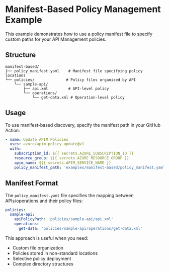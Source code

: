 # Manifest-Based Policy Management Example

This example demonstrates how to use a policy manifest file to specify custom
paths for your API Management policies.

## Structure

```
manifest-based/
├── policy_manifest.yaml    # Manifest file specifying policy locations
└── policies/              # Policy files organized by API
    └── sample-api/
        ├── api.xml         # API-level policy
        └── operations/
            └── get-data.xml # Operation-level policy
```

## Usage

To use manifest-based discovery, specify the manifest path in your GitHub
Action:

```yaml
- name: Update APIM Policies
  uses: azure/apim-policy-update@v1
  with:
    subscription_id: ${{ secrets.AZURE_SUBSCRIPTION_ID }}
    resource_group: ${{ secrets.AZURE_RESOURCE_GROUP }}
    apim_name: ${{ secrets.APIM_SERVICE_NAME }}
    policy_manifest_path: 'examples/manifest-based/policy_manifest.yaml'
```

## Manifest Format

The `policy_manifest.yaml` file specifies the mapping between APIs/operations
and their policy files:

```yaml
policies:
  sample-api:
    apiPolicyPath: 'policies/sample-api/api.xml'
    operations:
      get-data: 'policies/sample-api/operations/get-data.xml'
```

This approach is useful when you need:

- Custom file organization
- Policies stored in non-standard locations
- Selective policy deployment
- Complex directory structures
